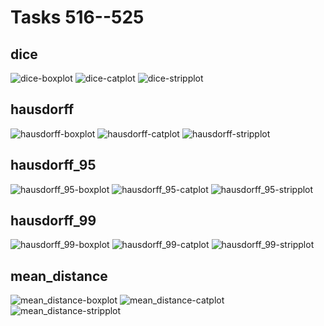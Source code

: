 Tasks 516--525
==============

dice
----
![dice-boxplot](img/boxplot/dice.png)
![dice-catplot](img/catplot/dice.png)
![dice-stripplot](img/stripplot/dice.png)

hausdorff
---------
![hausdorff-boxplot](img/boxplot/hausdorff.png)
![hausdorff-catplot](img/catplot/hausdorff.png)
![hausdorff-stripplot](img/stripplot/hausdorff.png)

hausdorff_95
------------
![hausdorff_95-boxplot](img/boxplot/hausdorff_95.png)
![hausdorff_95-catplot](img/catplot/hausdorff_95.png)
![hausdorff_95-stripplot](img/stripplot/hausdorff_95.png)

hausdorff_99
------------
![hausdorff_99-boxplot](img/boxplot/hausdorff_99.png)
![hausdorff_99-catplot](img/catplot/hausdorff_99.png)
![hausdorff_99-stripplot](img/stripplot/hausdorff_99.png)

mean_distance
-------------
![mean_distance-boxplot](img/boxplot/mean_distance.png)
![mean_distance-catplot](img/catplot/mean_distance.png)
![mean_distance-stripplot](img/stripplot/mean_distance.png)

